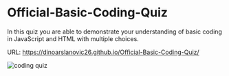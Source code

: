 # Official-Basic-Coding-Quiz

In this quiz you are able to demonstrate your understanding of basic coding in JavaScript and HTML with multiple choices.

URL: https://dinoarslanovic26.github.io/Official-Basic-Coding-Quiz/

![coding quiz](https://user-images.githubusercontent.com/117688172/208537897-8896ac6b-b2c8-42ad-a51a-04ab21145608.jpg)

